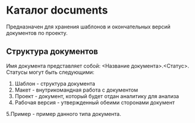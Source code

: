 
**Каталог documents**
==========================
Предназначен для хранения шаблонов и окончательных версий документов по проекту. 


**Структура документов**
----------------------------
Имя документа представляет собой: <Название документа>.<Статус>.
Статусы могут быть следующими:
1. Шаблон - структура документа
2. Макет - внутрикомандная работа с документом
3. Проект - документ, который будет отдан аналитику для анализа
4. Рабочая версия - утвержденный обеими сторонами документ

5.Пример - пример данного типа документа.
